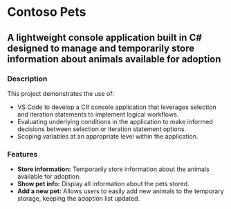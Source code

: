 # Contoso Pets

## A lightweight console application built in C# designed to manage and temporarily store information about animals available for adoption

### Description

This project demonstrates the use of:

- VS Code to develop a C# console application that leverages selection and iteration statements to implement logical workflows.
- Evaluating underlying conditions in the application to make informed decisions between selection or iteration statement options.
- Scoping variables at an appropriate level within the application.

### Features

- **Store information:** Temporarily store information about the animals available for adoption.
- **Show pet info:** Display all information about the pets stored.
- **Add a new pet:** Allows users to easily add new animals to the temporary storage, keeping the adoption list updated.
